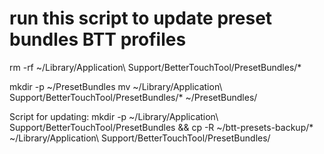# run this script to update preset bundles BTT profiles
rm -rf ~/Library/Application\ Support/BetterTouchTool/PresetBundles/*

mkdir -p ~/PresetBundles
mv ~/Library/Application\ Support/BetterTouchTool/PresetBundles/* ~/PresetBundles/

Script for updating:
mkdir -p ~/Library/Application\ Support/BetterTouchTool/PresetBundles && cp -R ~/btt-presets-backup/* ~/Library/Application\ Support/BetterTouchTool/PresetBundles/

